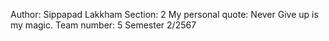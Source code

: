 Author: Sippapad Lakkham
Section: 2
My personal quote: Never Give up is my magic.
Team number: 5
Semester 2/2567